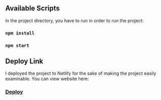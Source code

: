 
## Available Scripts

In the project directory, you have to run in order to run the project:

### `npm install`
### `npm start`

## Deploy Link

I deployed the project to Netlify for the sake of making the project easily examinable. You can view website here:

### [Deploy](https://63151896573c1f00080dafbf--melodious-tartufo-02b204.netlify.app/)
